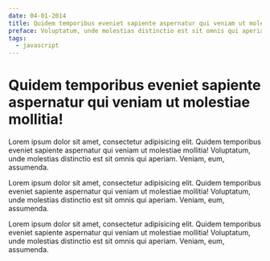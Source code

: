 ```yaml
---
date: 04-01-2014
title: Quidem temporibus eveniet sapiente aspernatur qui veniam ut molestiae mollitia!
preface: Voluptatum, unde molestias distinctio est sit omnis qui aperiam. Veniam, eum, assumenda.
tags:
  - javascript
---
```


# Quidem temporibus eveniet sapiente aspernatur qui veniam ut molestiae mollitia!

Lorem ipsum dolor sit amet, consectetur adipisicing elit. Quidem temporibus eveniet sapiente aspernatur qui veniam ut molestiae mollitia! Voluptatum, unde molestias distinctio est sit omnis qui aperiam. Veniam, eum, assumenda.

Lorem ipsum dolor sit amet, consectetur adipisicing elit. Quidem temporibus eveniet sapiente aspernatur qui veniam ut molestiae mollitia! Voluptatum, unde molestias distinctio est sit omnis qui aperiam. Veniam, eum, assumenda.

Lorem ipsum dolor sit amet, consectetur adipisicing elit. Quidem temporibus eveniet sapiente aspernatur qui veniam ut molestiae mollitia! Voluptatum, unde molestias distinctio est sit omnis qui aperiam. Veniam, eum, assumenda.
